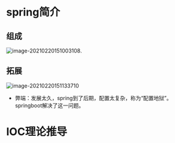 # spring简介

## 组成

![image-20210220151003108](E:\dev\picture\image-20210220151003108.png).

## 拓展

![image-20210220151133710](E:\dev\picture\image-20210220151133710.png)



+ 弊端：发展太久，spring到了后期，配置太复杂，称为“配置地狱”。springboot解决了这一问题。



# IOC理论推导

